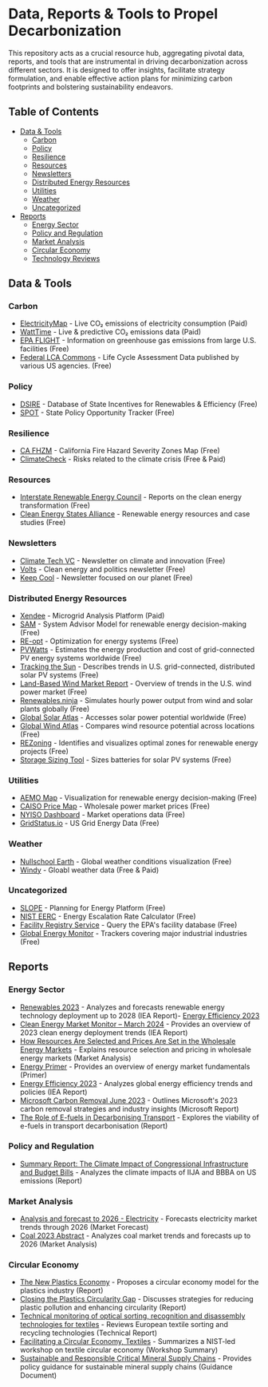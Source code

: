 # Data, Reports & Tools to Propel Decarbonization

This repository acts as a crucial resource hub, aggregating pivotal data, reports, and tools that are instrumental in driving decarbonization across different sectors. It is designed to offer insights, facilitate strategy formulation, and enable effective action plans for minimizing carbon footprints and bolstering sustainability endeavors.

## Table of Contents

- [Data & Tools](#data--tools)
  - [Carbon](#carbon)
  - [Policy](#policy)
  - [Resilience](#resilience)
  - [Resources](#resources)
  - [Newsletters](#newsletters)
  - [Distributed Energy Resources](#distributed-energy-resources)
  - [Utilities](#utilities)
  - [Weather](#weather)
  - [Uncategorized](#uncategorized)
- [Reports](#reports)
  - [Energy Sector](#energy-sector)
  - [Policy and Regulation](#policy-and-regulation)
  - [Market Analysis](#market-analysis)
  - [Circular Economy](#circular-economy)
  - [Technology Reviews](#technology-reviews)

## Data & Tools

### Carbon
- [ElectricityMap](https://app.electricitymap.org/map) - Live CO₂ emissions of electricity consumption (Paid)
- [WattTime](https://www.watttime.org/) - Live & predictive CO₂ emissions data (Paid)
- [EPA FLIGHT](https://ghgdata.epa.gov/ghgp/main.do?site_preference=normal) - Information on greenhouse gas emissions from large U.S. facilities (Free)
- [Federal LCA Commons](https://www.lcacommons.gov/lca-collaboration/) - Life Cycle Assessment Data published by various US agencies. (Free)

### Policy
- [DSIRE](https://www.dsireusa.org/) - Database of State Incentives for Renewables & Efficiency (Free)
- [SPOT](https://spotforcleanenergy.org/) - State Policy Opportunity Tracker (Free)

### Resilience
- [CA FHZM](https://egis.fire.ca.gov/FHSZ/) - California Fire Hazard Severity Zones Map (Free)
- [ClimateCheck](https://climatecheck.com/) - Risks related to the climate crisis (Free & Paid)

### Resources
- [Interstate Renewable Energy Council](https://irecusa.org/resources/) - Reports on the clean energy transformation (Free)
- [Clean Energy States Alliance](https://www.cesa.org/resource-library/) - Renewable energy resources and case studies (Free)

### Newsletters
- [Climate Tech VC](https://climatetechvc.substack.com/) - Newsletter on climate and innovation (Free)
- [Volts](https://www.volts.wtf/) - Clean energy and politics newsletter (Free)
- [Keep Cool](https://workweek.com/brand/keep-cool/) - Newsletter focused on our planet (Free)

### Distributed Energy Resources
- [Xendee](https://xendee.com/) - Microgrid Analysis Platform (Paid)
- [SAM](https://sam.nrel.gov/) - System Advisor Model for renewable energy decision-making (Free)
- [RE-opt](https://reopt.nrel.gov/) - Optimization for energy systems (Free)
- [PVWatts](https://pvwatts.nrel.gov/) - Estimates the energy production and cost of grid-connected PV energy systems worldwide (Free)
- [Tracking the Sun](https://emp.lbl.gov/tracking-the-sun) - Describes trends in U.S. grid-connected, distributed solar PV systems (Free)
- [Land-Based Wind Market Report](https://emp.lbl.gov/wind-technologies-market-report) - Overview of trends in the U.S. wind power market (Free)
- [Renewables.ninja](https://www.renewables.ninja/) - Simulates hourly power output from wind and solar plants globally (Free)
- [Global Solar Atlas](http://globalsolaratlas.info/) - Accesses solar power potential worldwide (Free)
- [Global Wind Atlas](https://globalwindatlas.info/) - Compares wind resource potential across locations (Free)
- [REZoning](https://rezoning.energydata.info/) - Identifies and visualizes optimal zones for renewable energy projects (Free)
- [Storage Sizing Tool](https://storagesizing.energydata.info/) - Sizes batteries for solar PV systems (Free)

### Utilities
- [AEMO Map](https://www.aemo.com.au/aemo/apps/visualisations/map.html) - Visualization for renewable energy decision-making (Free)
- [CAISO Price Map](http://www.caiso.com/pricemap/Pages/default.aspx) - Wholesale power market prices (Free)
- [NYISO Dashboard](https://www.nyiso.com/markets) - Market operations data (Free)
- [GridStatus.io](https://www.gridstatus.io) - US Grid Energy Data (Free)

### Weather
- [Nullschool Earth](https://earth.nullschool.net/) - Global weather conditions visualization (Free)
- [Windy](https://windy.com/) - Gloabl weather data (Free & Paid)

### Uncategorized
- [SLOPE](https://maps.nrel.gov/slope/) - Planning for Energy Platform (Free)
- [NIST EERC](https://pages.nist.gov/eerc/) - Energy Escalation Rate Calculator (Free)
- [Facility Registry Service](https://www.epa.gov/frs/frs-query) - Query the EPA's facility database (Free)
- [Global Energy Monitor](https://globalenergymonitor.org/) - Trackers covering major industrial industries (Free)

## Reports

### Energy Sector
- [Renewables 2023](https://www.iea.org/reports/renewables-2023) - Analyzes and forecasts renewable energy technology deployment up to 2028 (IEA Report)- [Energy Efficiency 2023](https://www.iea.org/reports/energy-efficiency-2023)
- [Clean Energy Market Monitor – March 2024](https://www.iea.org/reports/clean-energy-market-monitor-march-2024) - Provides an overview of 2023 clean energy deployment trends (IEA Report)
- [How Resources Are Selected and Prices Are Set in the Wholesale Energy Markets](https://www.iso-ne.com/about/what-we-do/in-depth/how-resources-are-selected-and-prices-are-set) - Explains resource selection and pricing in wholesale energy markets (Market Analysis)
- [Energy Primer](https://www.ferc.gov/sites/default/files/2020-06/energy-primer-2020_0.pdf) - Provides an overview of energy market fundamentals (Primer)
- [Energy Efficiency 2023](https://www.iea.org/reports/energy-efficiency-2023) - Analyzes global energy efficiency trends and policies (IEA Report)
- [Microsoft Carbon Removal June 2023](https://query.prod.cms.rt.microsoft.com/cms/api/am/binary/RW16V26) - Outlines Microsoft's 2023 carbon removal strategies and industry insights (Microsoft Report)
- [The Role of E-fuels in Decarbonising Transport](https://www.iea.org/reports/the-role-of-e-fuels-in-decarbonising-transport) - Explores the viability of e-fuels in transport decarbonisation (Report)

### Policy and Regulation
- [Summary Report: The Climate Impact of Congressional Infrastructure and Budget Bills](https://repeatproject.org/docs/REPEAT_Summary_Report_022822.pdf) - Analyzes the climate impacts of IIJA and BBBA on US emissions (Report) 

### Market Analysis
- [Analysis and forecast to 2026 - Electricity](https://iea.blob.core.windows.net/assets/ddd078a8-422b-44a9-a668-52355f24133b/Electricity2024-Analysisandforecastto2026.pdf) - Forecasts electricity market trends through 2026 (Market Forecast)
- [Coal 2023 Abstract](https://iea.blob.core.windows.net/assets/a72a7ffa-c5f2-4ed8-a2bf-eb035931d95c/Coal_2023.pdf) - Analyzes coal market trends and forecasts up to 2026 (Market Analysis)

### Circular Economy
- [The New Plastics Economy](https://emf.thirdlight.com/file/24/_A-BkCs_skP18I_Am1g_JWxFrX/The%20New%20Plastics%20Economy%3A%20Rethinking%20the%20future%20of%20plastics.pdf) - Proposes a circular economy model for the plastics industry (Report)
- [Closing the Plastics Circularity Gap](https://bbia.org.uk/wp-content/uploads/2022/04/closing-plastics-gap-full-report.pdf) - Discusses strategies for reducing plastic pollution and enhancing circularity (Report)
- [Technical monitoring of optical sorting, recognition and disassembly technologies for textiles](https://refashion.fr/pro/sites/default/files/rapport-etude/240428_Synth%C3%A8se_Veille-technos-tri-d%C3%A9lissage_VF-EN.pdf) - Reviews European textile sorting and recycling technologies (Technical Report)
- [Facilitating a Circular Economy, Textiles](https://nvlpubs.nist.gov/nistpubs/specialpublications/nist.sp.1500-207.pdf) - Summarizes a NIST-led workshop on textile circular economy (Workshop Summary)
- [Sustainable and Responsible Critical Mineral Supply Chains](https://www.iea.org/reports/sustainable-and-responsible-critical-mineral-supply-chains) - Provides policy guidance for sustainable mineral supply chains (Guidance Document)





